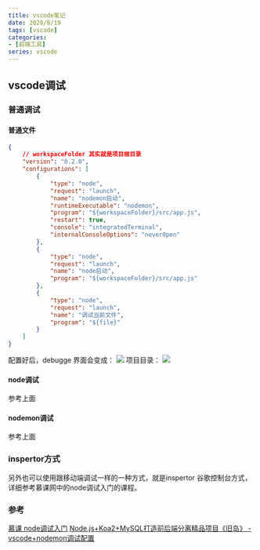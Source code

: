 ```yaml
---
title: vscode笔记
date: 2020/8/19
tags: [vscode]
categories: 
- [前端工具]
series: vscode
---
```


## vscode调试
### 普通调试
#### 普通文件
```json
{
    // workspaceFolder 其实就是项目根目录
    "version": "0.2.0",
    "configurations": [
        {
            "type": "node",
            "request": "launch",
            "name": "nodemon启动",
            "runtimeExecutable": "nodemon",
            "program": "${workspaceFolder}/src/app.js",
            "restart": true,
            "console": "integratedTerminal",
            "internalConsoleOptions": "neverOpen"
        },
        {
            "type": "node",
            "request": "launch",
            "name": "node启动",
            "program": "${workspaceFolder}/src/app.js"
        },
        {
            "type": "node",
            "request": "launch",
            "name": "调试当前文件",
            "program": "${file}"
        }
    ]
}
```
配置好后，debugge 界面会变成：
![](/image/node/pre.jpg)
项目目录：
![](/image/node/deb.jpg)
#### node调试
参考上面
#### nodemon调试
参考上面
### inspertor方式
另外也可以使用跟移动端调试一样的一种方式，就是inspertor 谷歌控制台方式，详细参考慕课网中的node调试入门的课程。
### 参考
[慕课 node调试入门]()
[Node.js+Koa2+MySQL打造前后端分离精品项目《旧岛》 - vscode+nodemon调试配置](https://coding.imooc.com/class/chapter/342.html#Anchor)
